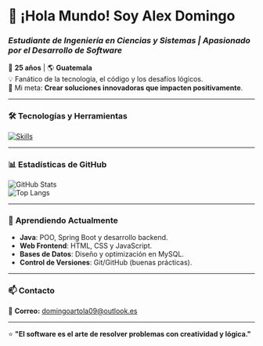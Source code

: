 # 👋 ¡Hola Mundo! Soy **Alex Domingo** 

### *Estudiante de Ingeniería en Ciencias y Sistemas | Apasionado por el Desarrollo de Software*  
📍 **25 años** | 🌎 **Guatemala**  
💡 Fanático de la tecnología, el código y los desafíos lógicos.  
🚀 Mi meta: **Crear soluciones innovadoras que impacten positivamente**.  

---

### 🛠 **Tecnologías y Herramientas**  
[![Skills](https://skillicons.dev/icons?i=java,git,github,vscode)](https://skillicons.dev)  

---

### 📊 **Estadísticas de GitHub**  
![GitHub Stats](https://github-readme-stats.vercel.app/api?username=AlexanderDomingo&show_icons=true&theme=radical&hide_border=true)  
![Top Langs](https://github-readme-stats.vercel.app/api/top-langs/?username=AlexanderDomingo&layout=compact&theme=radical&hide_border=true)  

---

### 🌱 **Aprendiendo Actualmente**  
- **Java**: POO, Spring Boot y desarrollo backend.  
- **Web Frontend**: HTML, CSS y JavaScript.  
- **Bases de Datos**: Diseño y optimización en MySQL.  
- **Control de Versiones**: Git/GitHub (buenas prácticas).  

---

### 📫 **Contacto**  
📧 **Correo:** domingoartola09@outlook.es  

---

⭐ **"El software es el arte de resolver problemas con creatividad y lógica."**   
